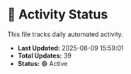 # 🤖 Activity Status

This file tracks daily automated activity.

- **Last Updated:** 2025-08-09 15:59:01
- **Total Updates:** 39
- **Status:** 🟢 Active
